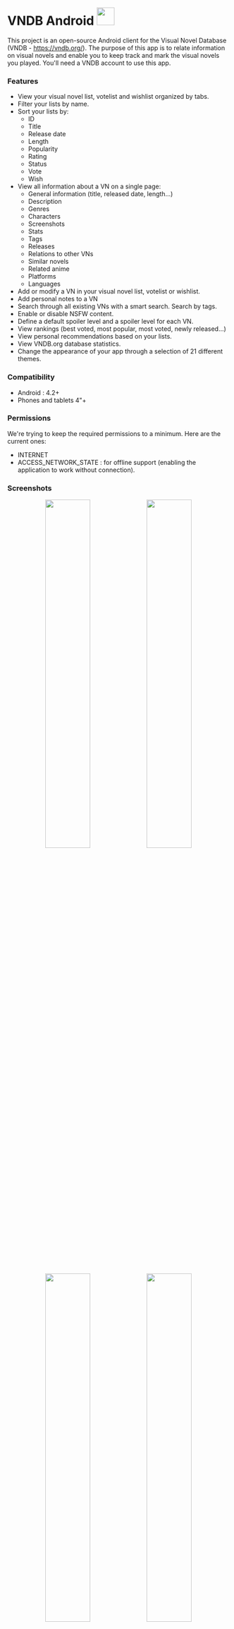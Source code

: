 # VNDB Android <a href="https://play.google.com/store/apps/details?id=com.booboot.vndbandroid"><img src="http://image.noelshack.com/fichiers/2016/18/1462457656-google-play-badge-250x8512.png" height="40"/></a>

This project is an open-source Android client for the Visual Novel Database (VNDB - https://vndb.org/). The purpose of this app is to relate information on visual novels and enable you to keep track and mark the visual novels you played. You'll need a VNDB account to use this app.

### Features
- View your visual novel list, votelist and wishlist organized by tabs.
- Filter your lists by name.
- Sort your lists by:
  - ID
  - Title
  - Release date
  - Length
  - Popularity
  - Rating
  - Status
  - Vote
  - Wish
- View all information about a VN on a single page:
  - General information (title, released date, length...)
  - Description
  - Genres
  - Characters
  - Screenshots
  - Stats
  - Tags
  - Releases
  - Relations to other VNs
  - Similar novels
  - Related anime
  - Platforms
  - Languages
- Add or modify a VN in your visual novel list, votelist or wishlist.
- Add personal notes to a VN
- Search through all existing VNs with a smart search. Search by tags.
- Enable or disable NSFW content.
- Define a default spoiler level and a spoiler level for each VN.
- View rankings (best voted, most popular, most voted, newly released...)
- View personal recommendations based on your lists.
- View VNDB.org database statistics.
- Change the appearance of your app through a selection of 21 different themes.

### Compatibility
  - Android : 4.2+
  - Phones and tablets 4"+

### Permissions
We're trying to keep the required permissions to a minimum. Here are the current ones:
  - INTERNET
  - ACCESS_NETWORK_STATE : for offline support (enabling the application to work without connection).

### Screenshots
<p align="center">
  <img src="http://image.noelshack.com/fichiers/2016/36/1473432915-2016-09-09-14-45-59.png" width="45%"/>
  <img src="http://image.noelshack.com/fichiers/2016/17/1462036855-2016-04-30-17-20-17.png" width="45%"/>
  <img src="http://image.noelshack.com/fichiers/2016/36/1473433022-2016-09-08-14-23-36.png" width="45%"/>
  <img src="http://image.noelshack.com/fichiers/2016/36/1473433113-2016-09-09-14-58-07.png" width="45%"/>
  <img src="http://image.noelshack.com/fichiers/2016/36/1473433260-2016-09-09-15-00-18.png" width="45%"/>
  <img src="http://image.noelshack.com/fichiers/2016/36/1473433261-2016-09-09-15-00-40.png" width="45%"/>
</p>

### License
```
VNDB Android ‒ Android client for the Visual Novel Database (VNDB - https://vndb.org/)
Copyright (C) 2016  Thomas Herbeth
This program is free software; you can redistribute it and/or modify
it under the terms of the GNU General Public License as published by
the Free Software Foundation; either version 3 of the License, or
(at your option) any later version.
This program is distributed in the hope that it will be useful,
but WITHOUT ANY WARRANTY; without even the implied warranty of
MERCHANTABILITY or FITNESS FOR A PARTICULAR PURPOSE.  See the
GNU General Public License for more details.
You should have received a copy of the GNU General Public License
along with this program; if not, write to the Free Software Foundation,
Inc., 51 Franklin Street, Fifth Floor, Boston, MA 02110-1301  USA
```
